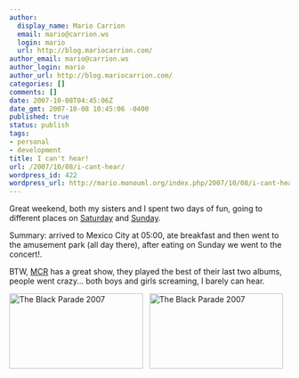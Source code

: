 ```yaml
---
author:
  display_name: Mario Carrion
  email: mario@carrion.ws
  login: mario
  url: http://blog.mariocarrion.com/
author_email: mario@carrion.ws
author_login: mario
author_url: http://blog.mariocarrion.com/
categories: []
comments: []
date: 2007-10-08T04:45:06Z
date_gmt: 2007-10-08 10:45:06 -0400
published: true
status: publish
tags:
- personal
- development
title: I can't hear!
url: /2007/10/08/i-cant-hear/
wordpress_id: 422
wordpress_url: http://mario.monouml.org/index.php/2007/10/08/i-cant-hear/
---
```


<p>Great weekend, both my sisters and I spent two days of fun, going to different places on <a href="http://www.sixflags.com.mx/">Saturday</a> and <a href="http://www.mychemicalromance.com">Sunday</a>.</p>
<p>Summary: arrived to Mexico City at 05:00, ate breakfast and then went to the amusement park (all day there),  after eating on Sunday we went to the concert!. </p>
<p>BTW, <a href="http://en.wikipedia.org/wiki/My_Chemical_Romance">MCR</a> has a great show, they played the best of their last two albums, people went crazy... both boys and girls screaming, I barely can hear.</p>
<p><a href="http://www.flickr.com/photos/mariocarrion/1514793838/" title="Photo Sharing"><img src="http://farm3.static.flickr.com/2174/1514793838_e11b46997d_m.jpg" width="240" height="135" alt="The Black Parade 2007" /></a>&nbsp;&nbsp;&nbsp;<a href="http://www.flickr.com/photos/mariocarrion/1514784094/" title="Photo Sharing"><img src="http://farm3.static.flickr.com/2318/1514784094_79628372a7_m.jpg" width="240" height="135" alt="The Black Parade 2007" /></a></p>
